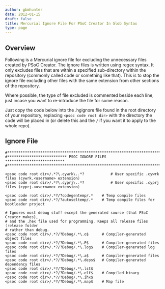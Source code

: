 ```yaml
---
author: gbmhunter
date: 2012-01-15
draft: false
title: Mercurial Ignore File For PSoC Creator In Glob Syntax
type: page
---
```


## Overview

Following is a Mercurial ignore file for excluding the unnecessary files created by PSoC Creator. The ignore files is written using regex syntax. It only excludes files that are within a specified sub-directory within the repository (commonly called code or something like that). This is to stop the ignore file excluding other files with the same extension from other sections of the repository.

Where possible, the type of file excluded is commented beside each line, just incase you want to re-introduce the file for some reason.

Just copy the code below into the .hgignore file found in the root directory of your repository, replacing `<psoc code root dir>` with the directory the code will be placed in (or delete this and the `/` if you want it to apply to the whole repo).

## Ignore File

```text
#*************************************************************************
#*************************** PSOC IGNORE FILES ***************************
#*************************************************************************

<psoc code root dir>/.*?\.cywrk\..*? 			# User specific .cywrk files (cywrk.<username> extension)
<psoc code root dir>/.*?\.cyprj\..*? 			# User specific .cyprj files (cyprj.<username> extension)

<psoc code root dir>/.*?/?codegentemp/.* 	# Temp compile files
<psoc code root dir>/.*?/?autoseltemp/.* 	# Temp compile files for bootloader project
    
# Ignores most debug stuff except the generated source (that PSoC Creator makes),
# and the .hex file used for programming. Keeps all release files (release folder
# rather than debug.
<psoc code root dir>/.*?/?Debug/.*\.o$    	# Compiler-generated object files
<psoc code root dir>/.*?/?Debug/.*\.P$    	# Compiler-generated files
<psoc code root dir>/.*?/?Debug/.*\.log$  	# Compiler-generated log files
<psoc code root dir>/.*?/?Debug/.*\.a$    	# Compiler-generated files
<psoc code root dir>/.*?/?Debug/.*\.deps$ 	# Compiler-generated dependency files
<psoc code root dir>/.*?/?Debug/.*\.lst$
<psoc code root dir>/.*?/?Debug/.*\.elf$	# Compiled binary
<psoc code root dir>/.*?/?Debug/.*\.ihx$
<psoc code root dir>/.*?/?Debug/.*\.map$	# Map file
```